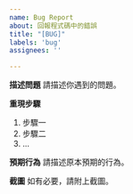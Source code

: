 ```yaml
---
name: Bug Report
about: 回報程式碼中的錯誤
title: "[BUG]"
labels: 'bug'
assignees: ''

---
```


**描述問題**
請描述你遇到的問題。

**重現步驟**
1. 步驟一
2. 步驟二
3. ...

**預期行為**
請描述原本預期的行為。

**截圖**
如有必要，請附上截圖。
